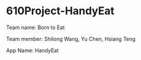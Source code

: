 # 610Project-HandyEat

Team name: Born to Eat

Team member: 
Shilong Wang, Yu Chen, Hsiang Teng

App Name: HandyEat

